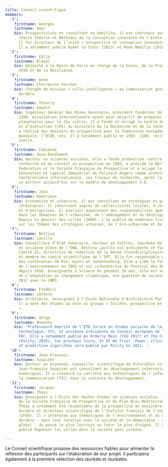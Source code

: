 ```yaml
---
title: Conseil scientifique
members:
  '1':
    firstname: Georges
    lastname: Amar
    bio: Prospectiviste et consultant en mobilité, il est chercheur associé de la
      chaire Théorie et Méthodes de la Conception innovante de l'Ecole des Mines ParisTech.
      Il fut directeur de l’unité « prospective et conception innovante » de la RATP.
      Il a notamment publié Aimer le futur (2013) et Homo Mobilis (2016).
  '2':
    firstname: Célia
    lastname: Blauel
    bio: Adjointe à la Maire de Paris en charge de la Seine, de la Prospective Paris
      2030 et de la Résilience.
  '3':
    firstname: Anne
    lastname: Charreyron Perchet
    bio: Chargée de mission « ville intelligente » au Commissariat général au développement
      durable
  '4':
    firstname: Thierry
    lastname: Gaudin
    bio: Ingénieur Général des Mines honoraire, président fondateur de Prospective
      2100, association internationale ayant pour objectif de préparer des programmes
      planétaires pour le 21e siècle, il a fondé et dirigé le Centre de prospective
      et d’évaluation (CPE) du ministère de la Recherche et de la technologie. Il
      a réalisé des dossiers de prospective pour la Commission européenne, la Banque
      mondiale, l’OCDE, etc. Il a notamment publié en 1993  2100, récit du prochain
      siècle.
  '5':
    firstname: Fabienne
    lastname: Goux-Baudiment
    bio: Docteur en sciences sociales, elle a fondé proGective —centre d’étude, de
      recherche et de conseil en prospective en 1995, a présidé la World Futures Studies
      Federation et la Société Française de Prospective et a occupé la chaire de Prospective,
      Innovation et Capital Immatériel de Polytech Angers comme professeur associé.
      Conférencière internationale, ses travaux de recherche, après la ‘Grande Transition’,
      se portent aujourd'hui sur le modèle de développement X.0.
  '6':
    firstname: Jean
    lastname: Haëntjens
    bio: Economiste et urbaniste, il est consultant en stratégies et prospective urbaines
      (Urbatopie). Il intervient auprès de collectivités locales, d'institutions publiques
      et d'entreprises. Il exerçait auparavant des responsabilités opérationnelles
      dans les domaines de l'urbanisme, de l'aménagement et du développement territorial.
      Depuis Le pouvoir des villes (2008), j'ai publié de nombreux livres et articles
      sur les thèmes des stratégies urbaines, de l'éco-urbanisme et de la smart city.
  '7':
    firstname: Bettina
    lastname: Laville
    bio: Conseillère d’État honoraire, docteur en lettres, lauréate de Sciences Po
      et ancienne élève de l’ENA, Bettina Laville est présidente et fondatrice du
      Comité 21, directrice de rédaction de la Revue transdisciplinaire Vraiment Durable
      et membre du comité scientifique de l’IMT. Elle fut responsable de la préparation
      des conférences de Rio, Kyoto et Johannesburg. Elle a créé le Festival du film
      de l’environnement en 1982 et est cofondatrice du Festival des Nouvelles Explorations
      depuis 2016. Enseignante à Science Po pendant 10 ans, elle est notamment l’auteur
      de L’adaptation au changement climatique, une question de sociétés publié en
      2017 avec le CNRS.
  '8':
    firstname: Frédéric
    lastname: Lefèvre
    bio: Architecte, enseignant à l'Ecole Nationale d'Architecture Paris Val-de-Seine,
      il a mené des études au sein du groupe « Société, prospective et architecture
      ».
  '9':
    firstname: Helga
    lastname: Nowotny
    bio: 'Professeure émerite de l’ETH Zurich en études sociales de la science et
      technologie, STS, et ancienne présidente du Conseil européen de la recherche,
      ERC. Elle a notamment publié An Orderly Mess (CEU 2017) et The Cunning of Uncertainty
      (Polity, 2015). Son prochain livre, In AI We Trust. Power, illusion and control
      of predictive algorithms sera publié par Polity en 2021. '
  '10':
    firstname: Jean-François
    lastname: Soupizet
    bio: Docteur en économie, Conseiller scientifique de Futuribles international,
      Jean-François Soupizet est consultant en développement international et stratégies
      numériques. Il a consacré sa carrière aux technologies de l’information et de
      la communication (TIC) dans le contexte du développement.
  '11':
    firstname: Jacques
    lastname: Theys 
    bio: Enseignant à l’École des hautes études en sciences sociales, Il est vice-président
      de la Société Française de Prospective et du Plan Bleu Méditerranéen. Jacques
      Theys a notamment été responsable de la prospective au ministère du Développement
      durable et directeur scientifique de l’Institut français de l’environnement
      (IFEN). Il s'intéresse aux thématiques de l'environnement et du développement
      durable - dans leur relation avec la société et la démocratie - du local au
      global , du passé le plus lointain au futur le plus éloigné. Il a notamment
      publié Repenser les villes dans la société post carbone.
      
---
```

Le Conseil scientifique propose des ressources fiables pour alimenter la réflexion des participants sur l'élaboration de leur projet. Il participera également à la première sélection des lauréats et lauréates.